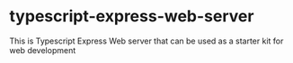 # typescript-express-web-server
This is Typescript Express Web server that can be used as a starter kit for web development

